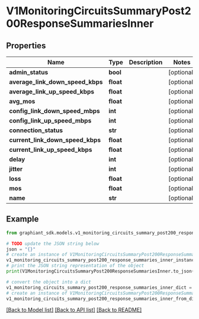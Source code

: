 # V1MonitoringCircuitsSummaryPost200ResponseSummariesInner


## Properties

Name | Type | Description | Notes
------------ | ------------- | ------------- | -------------
**admin_status** | **bool** |  | [optional] 
**average_link_down_speed_kbps** | **float** |  | [optional] 
**average_link_up_speed_kbps** | **float** |  | [optional] 
**avg_mos** | **float** |  | [optional] 
**config_link_down_speed_mbps** | **int** |  | [optional] 
**config_link_up_speed_mbps** | **int** |  | [optional] 
**connection_status** | **str** |  | [optional] 
**current_link_down_speed_kbps** | **float** |  | [optional] 
**current_link_up_speed_kbps** | **float** |  | [optional] 
**delay** | **int** |  | [optional] 
**jitter** | **int** |  | [optional] 
**loss** | **float** |  | [optional] 
**mos** | **float** |  | [optional] 
**name** | **str** |  | [optional] 

## Example

```python
from graphiant_sdk.models.v1_monitoring_circuits_summary_post200_response_summaries_inner import V1MonitoringCircuitsSummaryPost200ResponseSummariesInner

# TODO update the JSON string below
json = "{}"
# create an instance of V1MonitoringCircuitsSummaryPost200ResponseSummariesInner from a JSON string
v1_monitoring_circuits_summary_post200_response_summaries_inner_instance = V1MonitoringCircuitsSummaryPost200ResponseSummariesInner.from_json(json)
# print the JSON string representation of the object
print(V1MonitoringCircuitsSummaryPost200ResponseSummariesInner.to_json())

# convert the object into a dict
v1_monitoring_circuits_summary_post200_response_summaries_inner_dict = v1_monitoring_circuits_summary_post200_response_summaries_inner_instance.to_dict()
# create an instance of V1MonitoringCircuitsSummaryPost200ResponseSummariesInner from a dict
v1_monitoring_circuits_summary_post200_response_summaries_inner_from_dict = V1MonitoringCircuitsSummaryPost200ResponseSummariesInner.from_dict(v1_monitoring_circuits_summary_post200_response_summaries_inner_dict)
```
[[Back to Model list]](../README.md#documentation-for-models) [[Back to API list]](../README.md#documentation-for-api-endpoints) [[Back to README]](../README.md)


